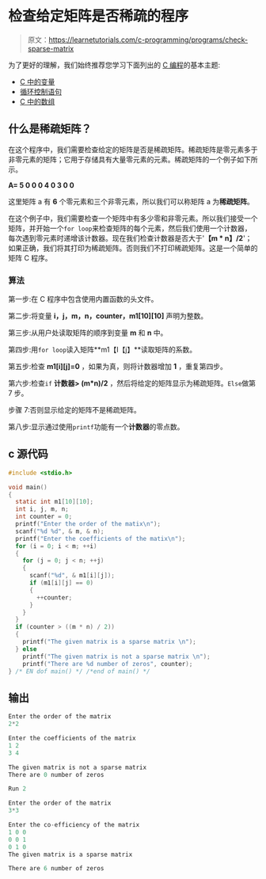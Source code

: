 # 检查给定矩阵是否稀疏的程序

> 原文：<https://learnetutorials.com/c-programming/programs/check-sparse-matrix>

为了更好的理解，我们始终推荐您学习下面列出的 [C 编程](../ "C programming")的基本主题:

*   [C 中的变量](../../c-programming/variables)
*   [循环控制语句](../../c-programming/loop-control-statements)
*   [C 中的数组](../../c-programming/array)

## 什么是稀疏矩阵？

在这个程序中，我们需要检查给定的矩阵是否是稀疏矩阵。稀疏矩阵是零元素多于非零元素的矩阵；它用于存储具有大量零元素的元素。稀疏矩阵的一个例子如下所示。

**A=
5 0 0
0 4 0
3 0 0**

这里矩阵 a 有 **6** 个零元素和三个非零元素，所以我们可以称矩阵 a 为**稀疏矩阵**。

在这个例子中，我们需要检查一个矩阵中有多少零和非零元素。所以我们接受一个矩阵，并开始一个`for loop`来检查矩阵的每个元素，然后我们使用一个计数器，每次遇到零元素时递增该计数器。现在我们检查计数器是否大于'**【m * n】/2**'；如果正确，我们将其打印为稀疏矩阵。否则我们不打印稀疏矩阵。这是一个简单的矩阵 C 程序。

### 算法

第一步:在 C 程序中包含使用内置函数的头文件。

第二步:将变量 **i，j，m，n，counter，m1[10][10]** 声明为整数。

第三步:从用户处读取矩阵的顺序到变量 **m** 和 **n** 中。

第四步:用`for loop`读入矩阵**m1【I【j】**读取矩阵的系数。

第五步:检查 **m1[i][j]=0** ，如果为真，则将计数器增加 **1** ，重复第四步。

第六步:检查`if` **计数器> (m*n)/2** ，然后将给定的矩阵显示为稀疏矩阵。`Else`做第 7 步。

步骤 7:否则显示给定的矩阵不是稀疏矩阵。

第八步:显示通过使用`printf`功能有一个**计数器**的零点数。

## c 源代码

```c
#include <stdio.h>

void main()
{
  static int m1[10][10];
  int i, j, m, n;
  int counter = 0;
  printf("Enter the order of the matix\n");
  scanf("%d %d", & m, & n);
  printf("Enter the coefficients of the matix\n");
  for (i = 0; i < m; ++i)
  {
    for (j = 0; j < n; ++j)
    {
      scanf("%d", & m1[i][j]);
      if (m1[i][j] == 0)
      {
        ++counter;
      }
    }
  }
  if (counter > ((m * n) / 2))
  {
    printf("The given matrix is a sparse matrix \n");
  } else
    printf("The given matrix is not a sparse matrix \n");
    printf("There are %d number of zeros", counter);
} /* EN dof main() */ /*end of main() */

```

## 输出

```c
Enter the order of the matrix
2*2

Enter the coefficients of the matrix
1 2
3 4

The given matrix is not a sparse matrix
There are 0 number of zeros

Run 2

Enter the order of the matrix
3*3

Enter the co-efficiency of the matrix
1 0 0
0 0 1
0 1 0
The given matrix is a sparse matrix

There are 6 number of zeros 
```